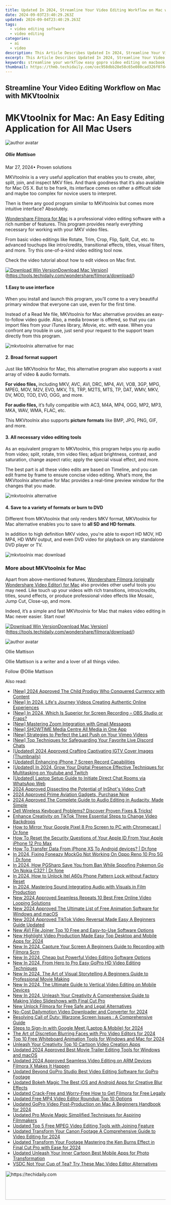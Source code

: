 ```yaml
---
title: Updated In 2024, Streamline Your Video Editing Workflow on Mac with MKVtoolnix
date: 2024-09-03T23:40:29.263Z
updated: 2024-09-04T23:40:29.263Z
tags: 
  - video editing software
  - video editing
categories: 
  - ai
  - video
description: This Article Describes Updated In 2024, Streamline Your Video Editing Workflow on Mac with MKVtoolnix
excerpt: This Article Describes Updated In 2024, Streamline Your Video Editing Workflow on Mac with MKVtoolnix
keywords: streamline your workflow easy gopro video editing on macbook with quik,streamline your video editing workflow on mac with mkvtoolnix,mkvtoolnix mac streamline your video editing workflow,streamline your video workflow mkvtoolnix for mac 2023,simplify video editing on mac with mkvtoolnix,streamline your workflow gopro quik video editing made easy on macbook,mac video editing made easy with mkvtoolnix 2023 update
thumbnail: https://thmb.techidaily.com/cec958dbb28e58c65e080cad326f07d4e7cdd67a50648dc244def701160f50d9.png
---
```


## Streamline Your Video Editing Workflow on Mac with MKVtoolnix

# MKVtoolnix for Mac: An Easy Editing Application for All Mac Users

![author avatar](https://images.wondershare.com/filmora/article-images/ollie-mattison.jpg)

##### Ollie Mattison

 Mar 27, 2024• Proven solutions

MKVtoolnix is a very useful application that enables you to create, alter, split, join, and inspect MKV files. And thank goodness that it’s also available for Mac OS X. But to be frank, its interface comes on rather a difficult side and maybe too complex for novice users to interpret.

Then is there any good program similar to MKVtoolnix but comes more intuitive interface? Absolutely.

[Wondershare Filmora for Mac](https://tools.techidaily.com/wondershare/filmora/download/) is a professional video editing software with a rich number of features. This program provides nearly everything necessary for working with your MKV video files.

From basic video editings like Rotate, Trim, Crop, Flip, Split, Cut, etc. to advanced touchups like intro/credits, transitional effects, titles, visual filters, and more. Try this one-of-a-kind video editing tool now.

Check the video tutorial about how to edit videos on Mac first.

[![Download Win Version](https://images.wondershare.com/filmora/guide/download-btn-win.jpg)](https://tools.techidaily.com/wondershare/filmora/download/)[Download Mac Version](https://images.wondershare.com/filmora/guide/download-btn-mac.jpg)](https://tools.techidaily.com/wondershare/filmora/download/)

#### 1.Easy to use interface

When you install and launch this program, you’ll come to a very beautiful primary window that everyone can use, even for the first time.

Instead of a Read Me file, MKVtoolnix for Mac alternative provides an easy-to-follow video guide. Also, a media browser is offered, so that you can import files from your iTunes library, iMovie, etc. with ease. When you confront any trouble in use, just send your request to the support team directly from this program.

![mkvtoolnix alternative for mac](https://images.wondershare.com/guide/images/mac-vivideo/mac-vivideo-add-files.jpg)

#### 2\. Broad format support

Just like MKVtoolnix for Mac, this alternative program also supports a vast array of video & audio formats.

**For video files,** including MKV, AVC, AVI, DRC, MP4, AVI, VOB, 3GP, MPG, MPEG, MOV, M2V, EVO, MKV, TS, TRP, M2TS, MTS, TP, DAT, WMV, MKV, DV, MOD, TOD, EVO, OGG, and more.

**For audio files,** it’s fully compatible with AC3, M4A, MP4, OGG, MP2, MP3, MKA, WAV, WMA, FLAC, etc.

This MKVtoolnix also supports **picture formats** like BMP, JPG, PNG, GIF, and more.

#### 3\. All necessary video editing tools

As an equivalent program to MKVtoolnix, this program helps you rip audio from video; split, rotate, trim video files; adjust brightness, contrast, and saturation, change aspect ratio; apply the special visual effect, and more.

The best part is all these video edits are based on Timeline, and you can edit frame by frame to ensure concise video editing. What’s more, the MKVtoolnix alternative for Mac provides a real-time preview window for the changes that you made.

![mkvtoolnix alternative](https://images.wondershare.com/guide/images/mac-vivideo/mac-vivideo-enhance-videos.jpg)

#### 4\. Save to a variety of formats or burn to DVD

Different from MKVtoolnix that only renders MKV format, MKVtoolnix for Mac alternative enables you to save to **all SD and HD formats**.

In addition to high definition MKV video, you're able to export HD MOV, HD MP4, HD WMV output, and even DVD video for playback on any standalone DVD player or TV.

![mkvtoolnix mac download](https://images.wondershare.com/guide/images/mac-vivideo/mac-vivideo-output.jpg)

###

### More about MKVtoolnix for Mac

Apart from above-mentioned features, [Wondershare Filmora (originally Wondershare Video Editor) for Mac](https://tools.techidaily.com/wondershare/filmora/download/) also provides other useful tools you may need. Like touch up your videos with rich transitions, intros/credits, titles, sound effects, or produce professional video effects like Mosaic, Jump Cut, Close-up, and more.

Indeed, it’s a simple and fast MKVtoolnix for Mac that makes video editing in Mac never easier. Start now!

[![Download Win Version](https://images.wondershare.com/filmora/guide/download-btn-win.jpg)](https://tools.techidaily.com/wondershare/filmora/download/)[Download Mac Version](https://images.wondershare.com/filmora/guide/download-btn-mac.jpg)](https://tools.techidaily.com/wondershare/filmora/download/)

![author avatar](https://images.wondershare.com/filmora/article-images/ollie-mattison.jpg)

Ollie Mattison

Ollie Mattison is a writer and a lover of all things video.

Follow @Ollie Mattison



<ins class="adsbygoogle"
      style="display:block"
      data-ad-client="ca-pub-7571918770474297"
      data-ad-slot="8358498916"
      data-ad-format="auto"
      data-full-width-responsive="true"></ins>
<span class="atpl-alsoreadstyle">Also read:</span>
<div><ul>
<li><a href="https://youtube-webster.techidaily.com/024-approved-the-child-prodigy-who-conquered-currency-with-content/"><u>[New] 2024 Approved  The Child Prodigy Who Conquered Currency with Content</u></a></li>
<li><a href="https://youtube-blog.techidaily.com/n-2024-lifes-journey-videos-creating-authentic-online-experiences/"><u>[New] In 2024, Life's Journey Videos  Creating Authentic Online Experiences</u></a></li>
<li><a href="https://screen-video-capture.techidaily.com/new-in-2024-which-is-superior-for-screen-recording-obs-studio-or-fraps/"><u>[New] In 2024, Which Is Superior for Screen Recording – OBS Studio or Fraps?</u></a></li>
<li><a href="https://fox-helps.techidaily.com/new-mastering-zoom-integration-with-gmail-messages/"><u>[New] Mastering Zoom Integration with Gmail Messages</u></a></li>
<li><a href="https://extra-support.techidaily.com/new-showtime-media-centre-all-media-in-one-app/"><u>[New] SHOWTIME Media Centre  All Media in One App</u></a></li>
<li><a href="https://vimeo-videos.techidaily.com/new-strategies-to-perfect-the-last-push-on-your-vimeo-videos/"><u>[New] Strategies to Perfect the Last Push on Your Vimeo Videos</u></a></li>
<li><a href="https://screen-capture.techidaily.com/new-top-techniques-for-safeguarding-your-favorite-live-discord-chats/"><u>[New] Top Techniques for Safeguarding Your Favorite Live Discord Chats</u></a></li>
<li><a href="https://instagram-video-files.techidaily.com/updated-2024-approved-crafting-captivating-igtv-cover-images-thumbnails/"><u>[Updated] 2024 Approved  Crafting Captivating IGTV Cover Images (Thumbnails)</u></a></li>
<li><a href="https://screen-activity-recording.techidaily.com/updated-enhancing-iphone-7-screen-record-capabilities/"><u>[Updated] Enhancing iPhone 7 Screen Record Capabilities</u></a></li>
<li><a href="https://eaxpv-info.techidaily.com/updated-in-2024-grow-your-digital-presence-effective-techniques-for-multitasking-on-youtube-and-twitch/"><u>[Updated] In 2024, Grow Your Digital Presence  Effective Techniques for Multitasking on Youtube and Twitch</u></a></li>
<li><a href="https://screen-sharing-recording.techidaily.com/updated-laptop-setup-guide-to-initiate-direct-chat-rooms-via-whatsapp-web/"><u>[Updated] Laptop Setup Guide to Initiate Direct Chat Rooms via WhatsApp Web</u></a></li>
<li><a href="https://fox-links.techidaily.com/2024-approved-dissecting-the-potential-of-inshots-video-craft/"><u>2024 Approved  Dissecting the Potential of InShot's Video Craft</u></a></li>
<li><a href="https://fox-blue.techidaily.com/2024-approved-prime-aviation-gadgets-purchase-now/"><u>2024 Approved  Prime Aviation Gadgets, Purchase Now</u></a></li>
<li><a href="https://screen-capture.techidaily.com/2024-approved-the-complete-guide-to-audio-editing-in-audacity-made-simple/"><u>2024 Approved  The Complete Guide to Audio Editing in Audacity, Made Simple</u></a></li>
<li><a href="https://win-howtos.techidaily.com/1723208765679-dell-wireless-keyboard-problems-discover-proven-fixes-and-tricks/"><u>Dell Wireless Keyboard Problems? Discover Proven Fixes & Tricks!</u></a></li>
<li><a href="https://tiktok-clips.techidaily.com/enhance-creativity-on-tiktok-three-essential-steps-to-change-video-backdrops/"><u>Enhance Creativity on TikTok  Three Essential Steps to Change Video Backdrops</u></a></li>
<li><a href="https://screen-mirror.techidaily.com/how-to-mirror-your-google-pixel-8-pro-screen-to-pc-with-chromecast-drfone-by-drfone-android/"><u>How to Mirror Your Google Pixel 8 Pro Screen to PC with Chromecast | Dr.fone</u></a></li>
<li><a href="https://apple-account.techidaily.com/how-to-reset-the-security-questions-of-your-apple-id-from-your-apple-iphone-12-pro-max-by-drfone-ios/"><u>How To Reset the Security Questions of Your Apple ID From Your Apple iPhone 12 Pro Max</u></a></li>
<li><a href="https://review-topics.techidaily.com/how-to-transfer-data-from-iphone-xs-to-android-devices-drfone-by-drfone-transfer-data-from-ios-transfer-data-from-ios/"><u>How To Transfer Data From iPhone XS To Android devices? | Dr.fone</u></a></li>
<li><a href="https://review-topics.techidaily.com/in-2024-fixing-foneazy-mockgo-not-working-on-oppo-reno-10-pro-5g-drfone-by-drfone-virtual-android/"><u>In 2024, Fixing Foneazy MockGo Not Working On Oppo Reno 10 Pro 5G | Dr.fone</u></a></li>
<li><a href="https://android-pokemon-go.techidaily.com/in-2024-how-pgsharp-save-you-from-ban-while-spoofing-pokemon-go-on-nokia-c32-drfone-by-drfone-virtual-android/"><u>In 2024, How PGSharp Save You from Ban While Spoofing Pokemon Go On Nokia C32? | Dr.fone</u></a></li>
<li><a href="https://unlock-android.techidaily.com/in-2024-how-to-unlock-itel-a60s-phone-pattern-lock-without-factory-reset-by-drfone-android/"><u>In 2024, How to Unlock Itel A60s Phone Pattern Lock without Factory Reset</u></a></li>
<li><a href="https://voice-adjusting.techidaily.com/in-2024-mastering-sound-integrating-audio-with-visuals-in-film-production/"><u>In 2024, Mastering Sound Integrating Audio with Visuals in Film Production</u></a></li>
<li><a href="https://video-ai-editor.techidaily.com/new-2024-approved-seamless-repeats-10-best-free-online-video-looping-solutions/"><u>New 2024 Approved Seamless Repeats 10 Best Free Online Video Looping Solutions</u></a></li>
<li><a href="https://video-ai-editor.techidaily.com/new-2024-approved-the-ultimate-list-of-free-animation-software-for-windows-and-macos/"><u>New 2024 Approved The Ultimate List of Free Animation Software for Windows and macOS</u></a></li>
<li><a href="https://video-ai-editor.techidaily.com/new-2024-approved-tiktok-video-reversal-made-easy-a-beginners-guide-updated/"><u>New 2024 Approved TikTok Video Reversal Made Easy A Beginners Guide Updated </u></a></li>
<li><a href="https://video-ai-editor.techidaily.com/new-avi-file-joiner-top-10-free-and-easy-to-use-software-options/"><u>New AVI File Joiner Top 10 Free and Easy-to-Use Software Options</u></a></li>
<li><a href="https://video-ai-editor.techidaily.com/new-highlight-video-production-made-easy-top-desktop-and-mobile-apps-for-2024/"><u>New Highlight Video Production Made Easy Top Desktop and Mobile Apps for 2024</u></a></li>
<li><a href="https://video-ai-editor.techidaily.com/new-in-2024-capture-your-screen-a-beginners-guide-to-recording-with-filmora-scrn/"><u>New In 2024, Capture Your Screen A Beginners Guide to Recording with Filmora Scrn</u></a></li>
<li><a href="https://video-ai-editor.techidaily.com/new-in-2024-cheap-but-powerful-video-editing-software-options/"><u>New In 2024, Cheap but Powerful Video Editing Software Options</u></a></li>
<li><a href="https://video-ai-editor.techidaily.com/new-in-2024-from-hero-to-pro-easy-gopro-hd-video-editing-techniques/"><u>New In 2024, From Hero to Pro Easy GoPro HD Video Editing Techniques</u></a></li>
<li><a href="https://video-ai-editor.techidaily.com/new-in-2024-the-art-of-visual-storytelling-a-beginners-guide-to-professional-movie-making/"><u>New In 2024, The Art of Visual Storytelling A Beginners Guide to Professional Movie Making</u></a></li>
<li><a href="https://video-ai-editor.techidaily.com/new-in-2024-the-ultimate-guide-to-vertical-video-editing-on-mobile-devices/"><u>New In 2024, The Ultimate Guide to Vertical Video Editing on Mobile Devices</u></a></li>
<li><a href="https://video-ai-editor.techidaily.com/new-in-2024-unleash-your-creativity-a-comprehensive-guide-to-making-video-slideshows-with-final-cut-pro/"><u>New In 2024, Unleash Your Creativity A Comprehensive Guide to Making Video Slideshows with Final Cut Pro</u></a></li>
<li><a href="https://video-ai-editor.techidaily.com/new-unlock-filmora-for-free-safe-and-legal-alternatives/"><u>New Unlock Filmora for Free Safe and Legal Alternatives</u></a></li>
<li><a href="https://video-ai-editor.techidaily.com/no-cost-dailymotion-video-downloader-and-converter-for-2024/"><u>No-Cost Dailymotion Video Downloader and Converter for 2024</u></a></li>
<li><a href="https://program-issues.techidaily.com/resolving-call-of-duty-warzone-screen-issues-a-comprehensive-guide/"><u>Resolving Call of Duty: Warzone Screen Issues : A Comprehensive Guide</u></a></li>
<li><a href="https://visual-screen-recording.techidaily.com/steps-to-sign-in-with-google-meet-laptop-and-mobile-for-2024/"><u>Steps to Sign-In with Google Meet (Laptop & Mobile) for 2024</u></a></li>
<li><a href="https://video-ai-editor.techidaily.com/the-art-of-discretion-blurring-faces-with-pro-video-editors-for-2024/"><u>The Art of Discretion Blurring Faces with Pro Video Editors for 2024</u></a></li>
<li><a href="https://video-ai-editor.techidaily.com/top-10-free-whiteboard-animation-tools-for-windows-and-mac-for-2024/"><u>Top 10 Free Whiteboard Animation Tools for Windows and Mac for 2024</u></a></li>
<li><a href="https://video-ai-editor.techidaily.com/unleash-your-creativity-top-10-cartoon-video-creation-apps/"><u>Unleash Your Creativity Top 10 Cartoon Video Creation Apps</u></a></li>
<li><a href="https://video-ai-editor.techidaily.com/updated-2024-approved-best-movie-trailer-editing-tools-for-windows-and-macos/"><u>Updated 2024 Approved Best Movie Trailer Editing Tools for Windows and macOS</u></a></li>
<li><a href="https://video-ai-editor.techidaily.com/updated-2024-approved-seamless-video-editing-on-arm-devices-filmora-x-makes-it-happen/"><u>Updated 2024 Approved Seamless Video Editing on ARM Devices Filmora X Makes It Happen</u></a></li>
<li><a href="https://video-ai-editor.techidaily.com/updated-beyond-gopro-studio-best-video-editing-software-for-gopro-footage/"><u>Updated Beyond GoPro Studio Best Video Editing Software for GoPro Footage</u></a></li>
<li><a href="https://video-ai-editor.techidaily.com/updated-bokeh-magic-the-best-ios-and-android-apps-for-creative-blur-effects/"><u>Updated Bokeh Magic The Best iOS and Android Apps for Creative Blur Effects</u></a></li>
<li><a href="https://video-ai-editor.techidaily.com/updated-crack-free-and-worry-free-how-to-get-filmora-for-free-legally/"><u>Updated Crack-Free and Worry-Free How to Get Filmora for Free Legally</u></a></li>
<li><a href="https://video-ai-editor.techidaily.com/updated-free-mp4-video-editor-roundup-top-10-options/"><u>Updated Free MP4 Video Editor Roundup Top 10 Options</u></a></li>
<li><a href="https://video-ai-editor.techidaily.com/updated-gopro-video-post-production-on-mac-a-beginners-handbook-for-2024/"><u>Updated GoPro Video Post-Production on Mac A Beginners Handbook for 2024</u></a></li>
<li><a href="https://video-ai-editor.techidaily.com/updated-pro-movie-magic-simplified-techniques-for-aspiring-filmmakers/"><u>Updated Pro Movie Magic Simplified Techniques for Aspiring Filmmakers</u></a></li>
<li><a href="https://video-ai-editor.techidaily.com/updated-top-5-free-mpeg-video-editing-tools-with-joining-feature/"><u>Updated Top 5 Free MPEG Video Editing Tools with Joining Feature</u></a></li>
<li><a href="https://video-ai-editor.techidaily.com/updated-transform-your-canon-footage-a-comprehensive-guide-to-video-editing-for-2024/"><u>Updated Transform Your Canon Footage A Comprehensive Guide to Video Editing for 2024</u></a></li>
<li><a href="https://video-ai-editor.techidaily.com/updated-transform-your-footage-mastering-the-ken-burns-effect-in-final-cut-pro-with-ease-for-2024/"><u>Updated Transform Your Footage Mastering the Ken Burns Effect in Final Cut Pro with Ease for 2024</u></a></li>
<li><a href="https://video-ai-editor.techidaily.com/updated-unleash-your-inner-cartoon-best-mobile-apps-for-photo-transformation/"><u>Updated Unleash Your Inner Cartoon Best Mobile Apps for Photo Transformation</u></a></li>
<li><a href="https://video-ai-editor.techidaily.com/vsdc-not-your-cup-of-tea-try-these-mac-video-editor-alternatives/"><u>VSDC Not Your Cup of Tea? Try These Mac Video Editor Alternatives</u></a></li>
</ul></div>

<!-- affiliate ads begin -->
<a href="https://aligracehair.sjv.io/c/5597632/1915870/19272" target="_top" id="1915870">
  <img src="//a.impactradius-go.com/display-ad/19272-1915870" border="0" alt="https://techidaily.com" width="728" height="90"/>
</a>
<img height="0" width="0" src="https://aligracehair.sjv.io/i/5597632/1915870/19272" style="position:absolute;visibility:hidden;" border="0" />
<!-- affiliate ads end -->